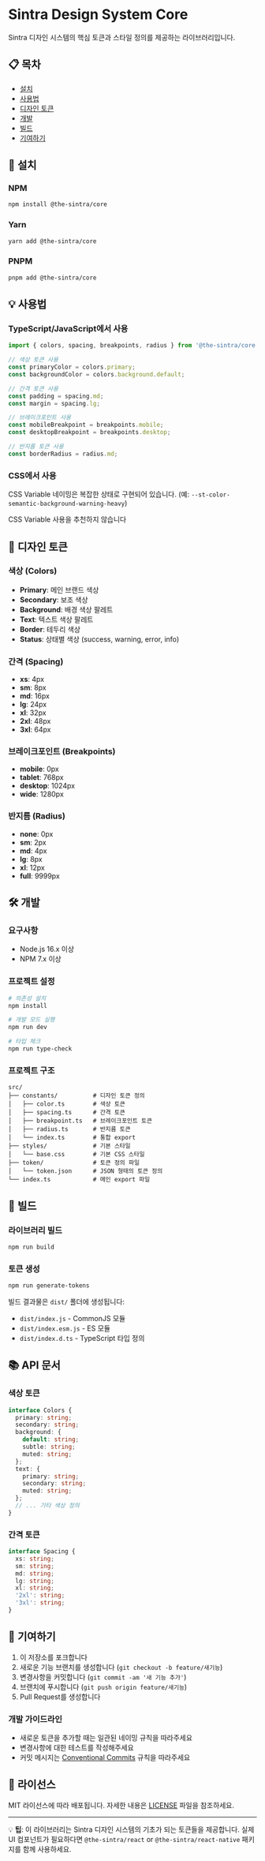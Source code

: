 # Sintra Design System Core

Sintra 디자인 시스템의 핵심 토큰과 스타일 정의를 제공하는 라이브러리입니다.

## 📋 목차

- [설치](#설치)
- [사용법](#사용법)
- [디자인 토큰](#디자인-토큰)
- [개발](#개발)
- [빌드](#빌드)
- [기여하기](#기여하기)

## 🚀 설치

### NPM
```bash
npm install @the-sintra/core
```

### Yarn
```bash
yarn add @the-sintra/core
```

### PNPM
```bash
pnpm add @the-sintra/core
```

## 💡 사용법

### TypeScript/JavaScript에서 사용

```typescript
import { colors, spacing, breakpoints, radius } from '@the-sintra/core';

// 색상 토큰 사용
const primaryColor = colors.primary;
const backgroundColor = colors.background.default;

// 간격 토큰 사용
const padding = spacing.md;
const margin = spacing.lg;

// 브레이크포인트 사용
const mobileBreakpoint = breakpoints.mobile;
const desktopBreakpoint = breakpoints.desktop;

// 반지름 토큰 사용
const borderRadius = radius.md;
```

### CSS에서 사용
CSS Variable 네이밍은 복잡한 상태로 구현되어 있습니다. (예: `--st-color-semantic-background-warning-heavy`)

CSS Variable 사용을 추천하지 않습니다

## 🎨 디자인 토큰

### 색상 (Colors)
- **Primary**: 메인 브랜드 색상
- **Secondary**: 보조 색상
- **Background**: 배경 색상 팔레트
- **Text**: 텍스트 색상 팔레트
- **Border**: 테두리 색상
- **Status**: 상태별 색상 (success, warning, error, info)

### 간격 (Spacing)
- **xs**: 4px
- **sm**: 8px
- **md**: 16px
- **lg**: 24px
- **xl**: 32px
- **2xl**: 48px
- **3xl**: 64px

### 브레이크포인트 (Breakpoints)
- **mobile**: 0px
- **tablet**: 768px
- **desktop**: 1024px
- **wide**: 1280px

### 반지름 (Radius)
- **none**: 0px
- **sm**: 2px
- **md**: 4px
- **lg**: 8px
- **xl**: 12px
- **full**: 9999px

## 🛠 개발

### 요구사항
- Node.js 16.x 이상
- NPM 7.x 이상

### 프로젝트 설정
```bash
# 의존성 설치
npm install

# 개발 모드 실행
npm run dev

# 타입 체크
npm run type-check
```

### 프로젝트 구조
```
src/
├── constants/          # 디자인 토큰 정의
│   ├── color.ts        # 색상 토큰
│   ├── spacing.ts      # 간격 토큰
│   ├── breakpoint.ts   # 브레이크포인트 토큰
│   ├── radius.ts       # 반지름 토큰
│   └── index.ts        # 통합 export
├── styles/             # 기본 스타일
│   └── base.css        # 기본 CSS 스타일
├── token/              # 토큰 정의 파일
│   └── token.json      # JSON 형태의 토큰 정의
└── index.ts            # 메인 export 파일
```

## 🔧 빌드

### 라이브러리 빌드
```bash
npm run build
```

### 토큰 생성
```bash
npm run generate-tokens
```

빌드 결과물은 `dist/` 폴더에 생성됩니다:
- `dist/index.js` - CommonJS 모듈
- `dist/index.esm.js` - ES 모듈
- `dist/index.d.ts` - TypeScript 타입 정의

## 📚 API 문서

### 색상 토큰
```typescript
interface Colors {
  primary: string;
  secondary: string;
  background: {
    default: string;
    subtle: string;
    muted: string;
  };
  text: {
    primary: string;
    secondary: string;
    muted: string;
  };
  // ... 기타 색상 정의
}
```

### 간격 토큰
```typescript
interface Spacing {
  xs: string;
  sm: string;
  md: string;
  lg: string;
  xl: string;
  '2xl': string;
  '3xl': string;
}
```

## 🤝 기여하기

1. 이 저장소를 포크합니다
2. 새로운 기능 브랜치를 생성합니다 (`git checkout -b feature/새기능`)
3. 변경사항을 커밋합니다 (`git commit -am '새 기능 추가'`)
4. 브랜치에 푸시합니다 (`git push origin feature/새기능`)
5. Pull Request를 생성합니다

### 개발 가이드라인
- 새로운 토큰을 추가할 때는 일관된 네이밍 규칙을 따라주세요
- 변경사항에 대한 테스트를 작성해주세요
- 커밋 메시지는 [Conventional Commits](https://www.conventionalcommits.org/) 규칙을 따라주세요

## 📄 라이선스

MIT 라이선스에 따라 배포됩니다. 자세한 내용은 [LICENSE](LICENSE) 파일을 참조하세요.

---

💡 **팁**: 이 라이브러리는 Sintra 디자인 시스템의 기초가 되는 토큰들을 제공합니다. 실제 UI 컴포넌트가 필요하다면 `@the-sintra/react` or `@the-sintra/react-native` 패키지를 함께 사용하세요. 